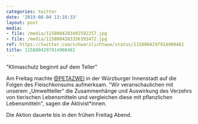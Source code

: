 ```yaml
---
categories: twitter
date: '2019-08-04 13:18:33'
layout: post
media:
- file: /media/1158004283402592257.jpg
- file: /media/1158004283356393472.jpg
ref: https://twitter.com/schwarzlichtwue/status/1158004297914900481
title: 1158004297914900481
---
```

"Klimaschutz beginnt auf dem Teller"



Am Freitag machte [@PETAZWEI](https://twitter.com/PETAZWEI) in der Würzburger Innenstadt auf die Folgen des Fleischkonsums aufmerksam. 
"Wir veranschaulichen mit unserem „Umweltteller“ die Zusammenhänge und Auswirkung des Verzehrs von tierischen Lebensmitteln und vergleichen diese mit pflanzlichen Lebensmitteln", sagen die Aktivist\*innen.



Die Aktion dauerte bis in den frühen Freitag Abend.
